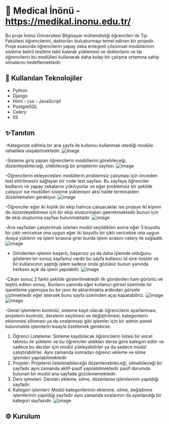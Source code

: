 # 🚀 Medical İnönü - https://medikal.inonu.edu.tr/
Bu proje İnönü Üniversitesi Bilgisayar mühendisliği öğrencileri ile Tıp Fakültesi öğrencilerini, doktorları buluşturmayı temel edinen bir projedir. Proje esasında öğrencilerin yapay zeka entegreli çözümsel modüllerinin sisteme belirli testlere tabii kalarak yüklemesi ve doktorların ve tıp öğrencilerin bu modülleri kullanarak daha kolay bir çalışma ortamına sahip olmalarını hedeflemektedir.

## 🧰 Kullanılan Teknolojiler

- Python
- Django
- Html - css - JavaScript
- PostgreSQL
- Celery
- IIS
  

## ✨Tanıtım
-Kategorize edilmiş bir ana sayfa ile kullanıcı kullanmak istediği modüle rahatlıkla ulaşabilmektedir.
![image](https://github.com/user-attachments/assets/929b600c-de71-479d-a6c4-846436e03515)



-Sisteme giriş yapan öğrencilerin modüllerini görebileceği, düzenleyebileceği, silebileceği bir projelerim sayfası.
![image](https://github.com/user-attachments/assets/000e3d49-e477-4286-b61b-f33ce609722f)

-Öğrencilerin ekleyecekleri modüllerin problemsiz çalışması için önceden test ettirilmesini sağlayan bir code test sayfası. Bu sayfaya öğrenciler kodlarını ve yapay zekalarını yüklüyorlar ve eğer problemsiz bir şekilde çalışıyor ise modülleri sisteme yükleniyor aksi halde terminalden düzenlemeleri gerekiyor.
![image](https://github.com/user-attachments/assets/59f449f0-02bf-4ba2-8f75-22453cbbf0f2)


-Öğrenciler eğer iki kişilik bir ekip halince çalışacaklar ise projeye iki kişinin de düzenleyebilmesi için bir ekip oluşturmaları geerekmektedir bunun için de ekip oluşturma sayfası bulunmaktadır.
![image](https://github.com/user-attachments/assets/f216d978-a9de-4699-b5f6-32e5e17d2204)

-Ana sayfadan çalıştırılmak istenen modül seçildikten sonra eğer 3 boyutlu bir çıktı vericekse ona uygun eğer iki boyutlu bir çıktı vericekse ona uygun dosya yüklenir ve işlem sırasına girer burda işlem sırasını celery ile sağladık.
![image](https://github.com/user-attachments/assets/ddd9b5a0-ff06-4639-b14b-a7ff5d42b0cc)

- Gönderilen işlemin başarılı, başarısız ya da daha işlemde olduğunu gösteren bir sonuç sayfamız vardır bu sayfa kullanıcı id sine özeldir ve bir kullanıcının yaptığı işlem sadece onda gözükür bunun yanında herkses açık da işlem yapılabilir.
 ![image](https://github.com/user-attachments/assets/39e1bb12-6f61-4564-82f3-96345163ab57)

-Çıkan sonuç 2 farklı şekilde gösterilmektedir ilk gönderilen ham görüntü ve teşhis edilen sonuç. Bunların yanında eğer kullanıcı görsel üzerinde bir işaretleme yapmışsa bu bir json ile aktarılmakta ardından görsele çizilmektedir eğer istersek bunu sayfa üzerinden açıp kapatabiliriz.
![image](https://github.com/user-attachments/assets/c854b5e6-a7c5-4456-a8d7-0c13c822a76e)
![image](https://github.com/user-attachments/assets/8cb46ddc-e6c9-46a2-b75d-88bae1ffd4c9)

-Genel işlemlerin kontrolü, sisteme kayıt olacak öğrencilerin ayarlanması, projelerin kontrolü, derslerin seçilmesi ve değiştirilmesi, kategorilerin eklenmesi silinmesi ya da sıralanması gibi işlemler için bir admin paneli bulunmakta işlemlerin kısayla özetlemek gerekirse.
1. Öğrenci Listeleme: Sisteme kaydolacak öğrencilerin listesi bir excel tablosu ile yüklenir ve bu öğrenciler aldıkları derse göre kategori edilir ve sadece bu dersler için modül yükleyebilirler ya da sadece modül çalıştırabilirler. Aynı zamanda sonradan öğrenci ekleme ve silme işlemleri yapılabilmektedir
2. Projeler: Projelerin listelenebileceğii düzenlenebileceği, silinebileceği bir sayfadır aynı zamanda aktif-pasif yapılabilmektedir pasif durumda bulunan bir modül ana sayfada gözükmemektedir.
3. Ders işlmeleri: Dersleri ekleme, silme, düzenleme işlemlerinin yapıldığı sayfadır.
4. Kategori işlemleri: Modül kategorilerinin eklenme, silme, değiştirme işlemlerinin yapıldığı sayfadır aynı zamanda sıralarının da ayarlandığı bir kategori sayfasıdır.
 ![image](https://github.com/user-attachments/assets/bee2ccaf-5b0a-4c59-af1b-ee5bc971d3ec)





## ⚙️ Kurulum

